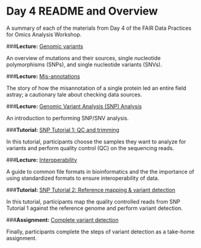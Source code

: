# Day 4 README and Overview

A summary of each of the materials from Day 4 of the FAIR Data Practices for Omics Analysis Workshop.

###**Lecture:** [Genomic variants](Day_4/D4_Genomic_Variants.pdf)

An overview of mutations and their sources, single nucleotide polymorphisms (SNPs), and single nucleotide variants (SNVs).

###**Lecture:** [Mis-annotations](Day_4/D4-Misannotations_and_Data_Sources.pdf)

The story of how the misannotation of a single protein led an entire field astray;  a cautionary tale about checking data sources.

###**Lecture:** [Genomic Variant Analysis (SNP) Analysis](Day_4/D4_Variant_Analysis.pdf)

An introduction to performing SNP/SNV analysis.

###**Tutorial:** [SNP Tutorial 1: QC and trimming](Day_4/1-SNP_Project-Tutorial_1.md)

In this tutorial, participants choose the samples they want to analyze for variants and perform quality control (QC) on the sequencing reads.  

###**Lecture:** [Interoperability](Day_4/D4-Interoperability_file_formats.pdf)

A guide to common file formats in bioinformatics and the the importance of using standardized formats to ensure interoperability of data.

###**Tutorial:** [SNP Tutorial 2: Reference mapping & variant detection](Day_4/2-SNP_Project-Tutorial_2.md)

In this tutorial, participants map the quality controlled reads from SNP Tutorial 1 against the reference genome and perform variant detection.

###**Assignment:** [Complete variant detection](Day_4/3-SNP_Project-Day4_Assignment.md)

Finally, participants complete the steps of variant detection as a take-home assignment.